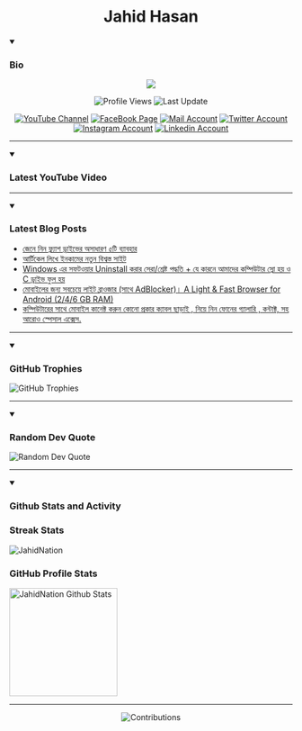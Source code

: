 <h1 align="center">Jahid Hasan</h1>

<details open>
 <summary><h3>Bio</h3></summary>
<p align="center">
<img src="https://readme-typing-svg.demolab.com/?lines=Every+day%2C+learn+something+new.;Make+mistakes%2C+learn+from+them.;Work+hard%2C+stay+humble%2C+succeed.;Dream+big%2C+take+action%2C+succeed.;Small+steps+lead+to+big+leaps.;Take+action%2C+make+things+happen.&font=Fira%20Code&center=true&width=440&height=45&color=808080&vCenter=true&pause=1000&size=22" />
</p>

<p align="center">
<img alt="Profile Views" title="Profile Views" src="https://komarev.com/ghpvc/?username=jahidnation&style=for-the-badge&color=29bf12"/>
  <img alt="Last Update" title="Last Update" src="https://img.shields.io/github/last-commit/jahidnation/jahidnation?logo=markdown&label=LAST+UPDATE&color=29bf12&style=for-the-badge"/>
</p>
<p align="center">
      <a href="https://youtube.com/@jahidnation">
         <img alt="YouTube Channel" title="YouTube Channel" src="https://img.shields.io/badge/YouTube-%23FF0000.svg?logo=YouTube&logoColor=white"/></a> 
      <a href="https://facebook.com/jahidnation">
         <img alt="FaceBook Page" title="FaceBook Page" src="https://img.shields.io/badge/FaceBook-%234267B2.svg?logo=FaceBook&logoColor=white"/></a>
      <a href="mailto:mail@jahid.eu.org">
         <img alt="Mail Account" title="Mail Account" src="https://img.shields.io/badge/Mail-%23c71610.svg?logo=Gmail&logoColor=white"/></a>
      <a href="https://twitter.com/jahidnation">
         <img alt="Twitter Account" title="Twitter Account" src="https://img.shields.io/badge/Twitter-%231DA1F2.svg?logo=Twitter&logoColor=white"/></a>
      <a href="https://instagram.com/jahidnation">
         <img alt="Instagram Account" title="Instagram Account" src="https://img.shields.io/badge/Instagram-%23E4405F.svg?logo=Instagram&logoColor=white"/></a>
      <a href="https://linkedin.com/in/jahidnation">
         <img alt="Linkedin Account" title="Linkedin Account" src="https://img.shields.io/badge/Linkedin-%230072b1.svg?logo=Linkedin&logoColor=white"/></a>
</p>

---
</details>

<details open>
 <summary><h3>Latest YouTube Video</h3></summary>

<!-- BEGIN VID -->

<!-- END VID -->

---

</details>

<details open>
 <summary><h3>Latest Blog Posts</h3></summary>

<!-- BLOG-POST-LIST:START -->
- [জেনে নিন ফ্ল্যাশ ড্রাইভের অসাধারণ ৫টি ব্যাবহার](https://dev-blog-reader.pantheonsite.io/2024/11/13/%e0%a6%9c%e0%a7%87%e0%a6%a8%e0%a7%87-%e0%a6%a8%e0%a6%bf%e0%a6%a8-%e0%a6%ab%e0%a7%8d%e0%a6%b2%e0%a7%8d%e0%a6%af%e0%a6%be%e0%a6%b6-%e0%a6%a1%e0%a7%8d%e0%a6%b0%e0%a6%be%e0%a6%87%e0%a6%ad%e0%a7%87/)
- [আর্টিকেল লিখে ইনকামের নতুন বিশ্বস্ত সাইট](https://dev-blog-reader.pantheonsite.io/2024/11/13/%e0%a6%86%e0%a6%b0%e0%a7%8d%e0%a6%9f%e0%a6%bf%e0%a6%95%e0%a7%87%e0%a6%b2-%e0%a6%b2%e0%a6%bf%e0%a6%96%e0%a7%87-%e0%a6%87%e0%a6%a8%e0%a6%95%e0%a6%be%e0%a6%ae%e0%a7%87%e0%a6%b0-%e0%a6%a8%e0%a6%a4/)
- [Windows এর সফটওয়ার Uninstall করার সেরা/শ্রেষ্ট পদ্ধতি + যে কারনে আমাদের কম্পিউটার স্লো হয় ও C ড্রাইভ ফুল হয়](https://dev-blog-reader.pantheonsite.io/2024/11/13/windows-%e0%a6%8f%e0%a6%b0-%e0%a6%b8%e0%a6%ab%e0%a6%9f%e0%a6%93%e0%a6%af%e0%a6%bc%e0%a6%be%e0%a6%b0-uninstall-%e0%a6%95%e0%a6%b0%e0%a6%be%e0%a6%b0-%e0%a6%b8%e0%a7%87%e0%a6%b0%e0%a6%be-%e0%a6%b6-2/)
- [মোবাইলের জন্য সবচেয়ে লাইট ব্রাওজার &lpar;সাথে AdBlocker&rpar;। A Light &amp; Fast Browser for Android &lpar;2/4/6 GB RAM&rpar;](https://dev-blog-reader.pantheonsite.io/2024/11/13/%e0%a6%ae%e0%a7%8b%e0%a6%ac%e0%a6%be%e0%a6%87%e0%a6%b2%e0%a7%87%e0%a6%b0-%e0%a6%9c%e0%a6%a8%e0%a7%8d%e0%a6%af-%e0%a6%b8%e0%a6%ac%e0%a6%9a%e0%a7%87%e0%a6%af%e0%a6%bc%e0%a7%87-%e0%a6%b2%e0%a6%be/)
- [কম্পিউটারের সাথে মোবাইল কানেক্ট করুন কোনো প্রকার ক্যাবল ছাড়াই , নিয়ে নিন ফোনের গ্যালারি , কন্টাক্ট, সহ আরোও স্পেসাল এক্সেস.](https://dev-blog-reader.pantheonsite.io/2024/11/13/%e0%a6%95%e0%a6%ae%e0%a7%8d%e0%a6%aa%e0%a6%bf%e0%a6%89%e0%a6%9f%e0%a6%be%e0%a6%b0%e0%a7%87%e0%a6%b0-%e0%a6%b8%e0%a6%be%e0%a6%a5%e0%a7%87-%e0%a6%ae%e0%a7%8b%e0%a6%ac%e0%a6%be%e0%a6%87%e0%a6%b2/)
<!-- BLOG-POST-LIST:END -->

---

</details>

<details open>
 <summary><h3>GitHub Trophies</h3></summary>

<img alt="GitHub Trophies" title="GitHub Trophies" src="https://github-profile-trophy.vercel.app/?username=jahidnation&column=8&theme=gruvbox&no-frame=true"/>

---

</details>

<details open>
 <summary><h3>Random Dev Quote</h3></summary>

<img alt="Random Dev Quote" title="Random Dev Quote" src="https://quotes-github-readme.vercel.app/api?type=horizontal&theme=radical"/>

---

</details>

<details open> 
  <summary><h3>Github Stats and Activity</h3></summary>

  <h3>Streak Stats</h3>

  <p>
      <img title="Streak Stats" alt=JahidNation Streak" src="https://streak-stats.demolab.com/?user=jahidnation&theme=monokai-metallian&hide_border=true"/>
  </p>

  <h3>GitHub Profile Stats</h3>
  <p>
  <img alt="JahidNation Github Stats" src="https://denvercoder1-github-readme-stats.vercel.app/api/?username=jahidnation&show_icons=true&include_all_commits=true&count_private=true&theme=react&hide_border=true&bg_color=1F222E&title_color=F85D7F&icon_color=F8D866" height="192px"/>
  </p>

---

<p align="center">
<img alt="Contributions" title="Contributions" src="https://github.com/jahidnation/jahidnation/blob/contributions/snake.svg"/>
</p>
